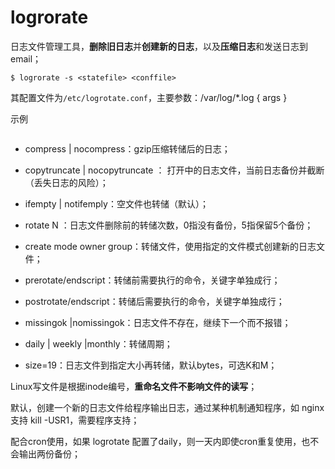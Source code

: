 # logrorate

日志文件管理工具，**删除旧日志**并**创建新的日志**，以及**压缩日志**和发送日志到email；

```shell
$ logrorate -s <statefile> <conffile>
```

其配置文件为`/etc/logrotate.conf`，主要参数：/var/log/*.log     { args }

示例

```conf

```



- compress | nocompress：gzip压缩转储后的日志；
  
- copytruncate      | nocopytruncate ： 打开中的日志文件，当前日志备份并截断（丢失日志的风险）；
  
- ifempty | notifemply：空文件也转储（默认）；
  
- rotate N ：日志文件删除前的转储次数，0指没有备份，5指保留5个备份；
  
- create mode owner group：转储文件，使用指定的文件模式创建新的日志文件；
  
- prerotate/endscript：转储前需要执行的命令，关键字单独成行；
  
- postrotate/endscript：转储后需要执行的命令，关键字单独成行；
  
- missingok |nomissingok：日志文件不存在，继续下一个而不报错；
  
- daily | weekly |monthly：转储周期；
  
- size=19：日志文件到指定大小再转储，默认bytes，可选K和M；
  
  
  

Linux写文件是根据inode编号，**重命名文件不影响文件的读写**；

默认，创建一个新的日志文件给程序输出日志，通过某种机制通知程序，如 nginx 支持 kill -USR1，需要程序支持；

配合cron使用，如果 logrotate 配置了daily，则一天内即使cron重复使用，也不会输出两份备份；